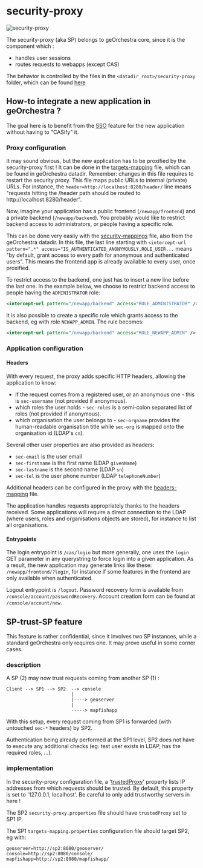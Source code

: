 # security-proxy

![security-proxy](https://github.com/georchestra/georchestra/workflows/security-proxy/badge.svg)

The security-proxy (aka SP) belongs to geOrchestra core, since it is the component which :
 * handles user sessions
 * routes requests to webapps (except CAS)

The behavior is controlled by the files in the `<datadir_root>/security-proxy` folder, which can be found [here](https://github.com/georchestra/datadir/tree/master/security-proxy)

## How-to integrate a new application in geOrchestra ?

The goal here is to benefit from the [SSO](https://en.wikipedia.org/wiki/Single_sign-on) feature for the new application without having to "CASify" it.

### Proxy configuration

It may sound obvious, but the new application has to be proxified by the security-proxy first !
It can be done in the [targets-mapping](https://github.com/georchestra/datadir/blob/master/security-proxy/targets-mapping.properties) file, which can be found in geOrchestra datadir. Remember: changes in this file requires to restart the security proxy.
This file maps public URLs to internal (private) URLs.
For instance, the `header=http://localhost:8280/header/` line means "requests hitting the /header path should be routed to http://localhost:8280/header".

Now, imagine your application has a public frontend (`/newapp/frontend`) and a private backend (`/newapp/backend`).
You probably would like to restrict backend access to administrators, or people having a specific role.

This can be done very easily with the [security-mappings](https://github.com/georchestra/datadir/blob/master/security-proxy/security-mappings.xml) file, also from the geOrchestra datadir.
In this file, the last line starting with `<intercept-url pattern=".*" access="IS_AUTHENTICATED_ANONYMOUSLY,ROLE_USER...` means "by default, grant access to every path for anonymous and authenticated users". This means the frontend app is already available to every user, once proxified.

To restrict access to the backend, one just has to insert a new line before the last one.
In the example below, we choose to restrict backend access to people having the `ADMINISTRATOR` role:
```xml
<intercept-url pattern="/newapp/backend" access="ROLE_ADMINISTRATOR" />
```

It is also possible to create a specific role which grants access to the backend, eg with role `NEWAPP_ADMIN`. The rule becomes:
```xml
<intercept-url pattern="/newapp/backend" access="ROLE_NEWAPP_ADMIN" />
```

### Application configuration

#### Headers

With every request, the proxy adds specific HTTP headers, allowing the application to know:
 * if the request comes from a registered user, or an anonymous one - this is `sec-username` (not provided if anonymous).
 * which roles the user holds - `sec-roles` is a semi-colon separated list of roles (not provided if anonymous).
 * which organisation the user belongs to - `sec-orgname` provides the human-readable organisation title while `sec-org` is mapped onto the organisation id (LDAP's `cn`).

Several other user properties are also provided as headers:
 * `sec-email` is the user email
 * `sec-firstname` is the first name (LDAP `givenName`)
 * `sec-lastname` is the second name (LDAP `sn`)
 * `sec-tel` is the user phone number (LDAP `telephoneNumber`)

Additional headers can be configured in the proxy with the [headers-mapping](https://github.com/georchestra/datadir/blob/master/security-proxy/headers-mapping.properties) file.

The application handles requests appropriately thanks to the headers received.
Some applications will require a direct connection to the LDAP (where users, roles and organisations objects are stored), for instance to list all organisations.

#### Entrypoints

The login entrypoint is `/cas/login` but more generally, one uses the `login` GET parameter in any querystring to force login into a given application.
As a result, the new application may generate links like these: `/newapp/frontend/?login`, for instance if some features in the frontend are only available when authenticated.

Logout entrypoint is `/logout`.
Password recovery form is available from `/console/account/passwordRecovery`.
Account creation form can be found at `/console/account/new`.

## SP-trust-SP feature

This feature is rather confidential, since it involves two SP instances, while a standard geOrchestra only requires one. It may prove useful in some corner cases.

### description

A SP (2) may now trust requests coming from another SP (1) :

```
Client --> SP1 --> SP2  --> console
                        |
                        |----> geoserver
                        |
                        -----> mapfishapp
```

With this setup, every request coming from SP1 is forwarded (with untouched `sec-*` headers) by SP2.

Authentication being already performed at the SP1 level, SP2 does not have to execute any additional checks (eg: test user exists in LDAP, has the required roles, ...).


### implementation

In the security-proxy configuration file, a '[trustedProxy](https://github.com/georchestra/datadir/blob/8d189b5ce7d7472c03325c2180eb5f7ccc0f54e4/security-proxy/security-proxy.properties#L17-L18)' property lists IP addresses from which requests should be trusted.
By default, this property is set to '127.0.0.1, localhost'. Be careful to only add trustworthy servers in here !

The SP2 `security-proxy.properties` file should have `trustedProxy` set to SP1 IP.

The SP1 `targets-mapping.properties` configuration file should target SP2, eg with:
```properties
geoserver=http://sp2:8080/geoserver/
console=http://sp2:8080/console/
mapfishapp=http://sp2:8080/mapfishapp/
```
